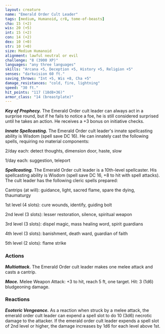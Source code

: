 ```yaml
---
layout: creature
name: "Emerald Order Cult Leader"
tags: [medium, Humanoid, cr8, tome-of-beasts]
cha: 15 (+2)
wis: 20 (+5)
int: 15 (+2)
con: 14 (+2)
dex: 10 (+0)
str: 10 (+0)
size: Medium Humanoid
alignment: lawful neutral or evil
challenge: "8 (3900 XP)"
languages: "any three languages"
skills: "Arcana +5, Deception +5, History +5, Religion +5"
senses: "darkvision 60 ft."
saving_throws: "Int +5, Wis +8, Cha +5"
damage_resistances: "cold, fire, lightning"
speed: "30 ft."
hit_points: "117 (18d8+36)"
armor_class: "14 (breastplate)"
---
```


***Key of Prophecy.*** The Emerald Order cult leader can always act in a surprise round, but if he fails to notice a foe, he is still considered surprised until he takes an action. He receives a +3 bonus on initiative checks.

***Innate Spellcasting.*** The Emerald Order cult leader's innate spellcasting ability is Wisdom (spell save DC 16). He can innately cast the following spells, requiring no material components:

2/day each: detect thoughts, dimension door, haste, slow

1/day each: suggestion, teleport

***Spellcasting.*** The Emerald Order cult leader is a 10th-level spellcaster. His spellcasting ability is Wisdom (spell save DC 16, +8 to hit with spell attacks). The cult leader has the following cleric spells prepared:

Cantrips (at will): guidance, light, sacred flame, spare the dying, thaumaturgy

1st level (4 slots): cure wounds, identify, guiding bolt

2nd level (3 slots): lesser restoration, silence, spiritual weapon

3rd level (3 slots): dispel magic, mass healing word, spirit guardians

4th level (3 slots): banishment, death ward, guardian of faith

5th level (2 slots): flame strike

### Actions

***Multiattack.*** The Emerald Order cult leader makes one melee attack and casts a cantrip.

***Mace.*** Melee Weapon Attack: +3 to hit, reach 5 ft, one target. Hit: 3 (1d6) bludgeoning damage.

### Reactions

***Esoteric Vengeance.*** As a reaction when struck by a melee attack, the emerald order cult leader can expend a spell slot to do 10 (3d6) necrotic damage to the attacker. If the emerald order cult leader expends a spell slot of 2nd level or higher, the damage increases by 1d6 for each level above 1st.

